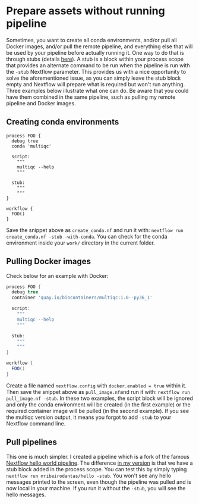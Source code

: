# Prepare assets without running pipeline

Sometimes, you want to create all conda environments, and/or pull all Docker 
images, and/or pull the remote pipeline, and everything else that will be used 
by your pipeline before actually running it. One way to do that is through stubs
 (details 
 [here](https://www.nextflow.io/docs/latest/process.html?highlight=stub#stub)). 
A stub is a block within your process scope that provides an alternate command 
to be run when the pipeline is run with the `-stub` Nextflow parameter. This 
provides us with a nice opportunity to solve the aforementioned issue, as you 
can simply leave the stub block empty and Nextflow will prepare what is required
but won't run anything. Three examples below illustrate what one can do. Be 
aware that you could have them combined in the same pipeline, such as pulling my
 remote pipeline and Docker images.

## Creating conda environments

```Groov
process FOO {
  debug true
  conda 'multiqc'

  script:
    """
    multiqc --help
    """

  stub:
    """
    """
}

workflow {
  FOO()
}
```

Save the snippet above as `create_conda.nf` and run it with:
`nextflow run create_conda.nf -stub -with-conda`. You can check for the conda 
environment inside your `work/` directory in the current folder.

## Pulling Docker images
Check below for an example
with Docker:

```Groovy
process FOO {
  debug true
  container 'quay.io/biocontainers/multiqc:1.0--py36_1'

  script:
    """
    multiqc --help
    """

  stub:
    """
    """
}

workflow {
  FOO()
}
```

Create a file named `nextflow.config` with `docker.enabled = true` within it.
Then save the snippet above as `pull_image.nf`and run it with:
`nextflow run pull_image.nf -stub`. In these two examples, the script block will
be ignored and only the conda environment will be created (in the first example)
or the required container image will be pulled (in the second example). If you
see the multiqc version output, it means you forgot to add `-stub` to your
Nextflow command line.

## Pull pipelines
This one is much simpler. I created a pipeline which is a fork of the famous 
[Nextflow hello world pipeline](https://github.com/nextflow-io/hello/). The 
difference [in my version](https://github.com/nextflow-io/hello/) is that we 
have a stub block added in the process scope. You can test this by simply typing
 `nextflow run mribeirodantas/hello -stub`. You won't see any hello messages 
 printed to the screen, even though the pipeline was pulled and is now local in
 your machine. If you run it without the `-stub`, you will see the hello 
 messages.
